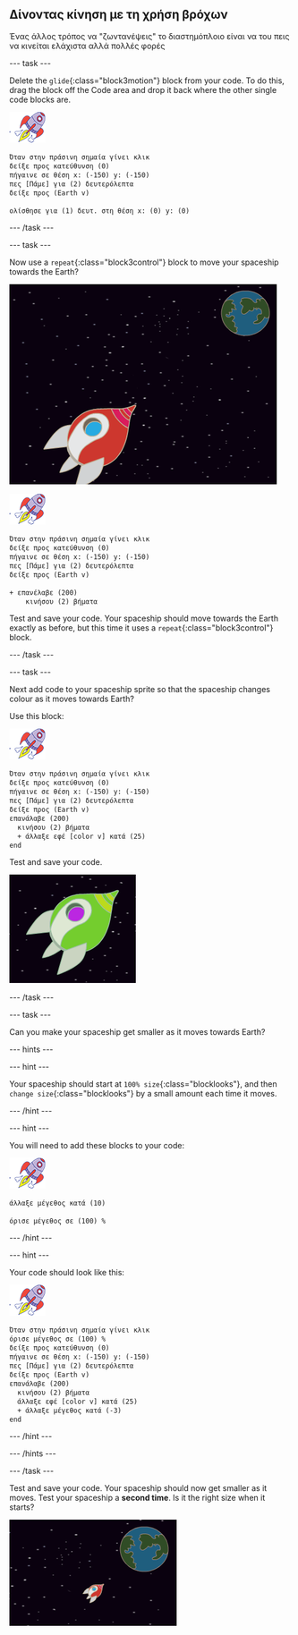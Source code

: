 ## Δίνοντας κίνηση με τη χρήση βρόχων

Ένας άλλος τρόπος να "ζωντανέψεις" το διαστημόπλοιο είναι να του πεις να κινείται ελάχιστα αλλά πολλές φορές

\--- task \---

Delete the `glide`{:class="block3motion"} block from your code. To do this, drag the block off the Code area and drop it back where the other single code blocks are.

![Spaceship sprite](images/sprite-spaceship.png)

```blocks3
Όταν στην πράσινη σημαία γίνει κλικ
δείξε προς κατεύθυνση (0)
πήγαινε σε θέση x: (-150) y: (-150)
πες [Πάμε] για (2) δευτερόλεπτα
δείξε προς (Earth v)

ολίσθησε για (1) δευτ. στη θέση x: (0) y: (0)
```

\--- /task \---

\--- task \---

Now use a `repeat`{:class="block3control"} block to move your spaceship towards the Earth?

![Testing a spaceship animation](images/space-animate-stage.png)

![Spaceship sprite](images/sprite-spaceship.png)

```blocks3
Όταν στην πράσινη σημαία γίνει κλικ
δείξε προς κατεύθυνση (0)
πήγαινε σε θέση x: (-150) y: (-150)
πες [Πάμε] για (2) δευτερόλεπτα
δείξε προς (Earth v)

+ επανέλαβε (200)
    κινήσου (2) βήματα
```

Test and save your code. Your spaceship should move towards the Earth exactly as before, but this time it uses a `repeat`{:class="block3control"} block.

\--- /task \---

\--- task \---

Next add code to your spaceship sprite so that the spaceship changes colour as it moves towards Earth?

Use this block:

![Spaceship sprite](images/sprite-spaceship.png)

```blocks3
Όταν στην πράσινη σημαία γίνει κλικ
δείξε προς κατεύθυνση (0)
πήγαινε σε θέση x: (-150) y: (-150)
πες [Πάμε] για (2) δευτερόλεπτα
δείξε προς (Earth v)
επανάλαβε (200) 
  κινήσου (2) βήματα
  + άλλαξε εφέ [color v] κατά (25)
end
```

Test and save your code.

![Testing a colour-changing spaceship](images/space-colour-test.png)

\--- /task \---

\--- task \---

Can you make your spaceship get smaller as it moves towards Earth?

\--- hints \---

\--- hint \---

Your spaceship should start at `100% size`{:class="blocklooks"}, and then `change size`{:class="blocklooks"} by a small amount each time it moves.

\--- /hint \---

\--- hint \---

You will need to add these blocks to your code:

![Αντικείμενο διαστημόπλοιου](images/sprite-spaceship.png)

```blocks3
άλλαξε μέγεθος κατά (10)

όρισε μέγεθος σε (100) %
```

\--- /hint \---

\--- hint \---

Your code should look like this:

![Spaceship sprite](images/sprite-spaceship.png)

```blocks3
Όταν στην πράσινη σημαία γίνει κλικ
όρισε μέγεθος σε (100) %
δείξε προς κατεύθυνση (0)
πήγαινε σε θέση x: (-150) y: (-150)
πες [Πάμε] για (2) δευτερόλεπτα
δείξε προς (Earth v)
επανάλαβε (200) 
  κινήσου (2) βήματα
  άλλαξε εφέ [color v] κατά (25)
  + άλλαξε μέγεθος κατά (-3)
end
```

\--- /hint \---

\--- /hints \---

\--- /task \---

Test and save your code. Your spaceship should now get smaller as it moves. Test your spaceship a **second time**. Is it the right size when it starts?

![Testing a shrinking spaceship](images/space-size-test.png)